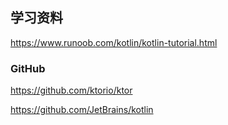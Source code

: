## 学习资料
https://www.runoob.com/kotlin/kotlin-tutorial.html

### GitHub
https://github.com/ktorio/ktor

https://github.com/JetBrains/kotlin